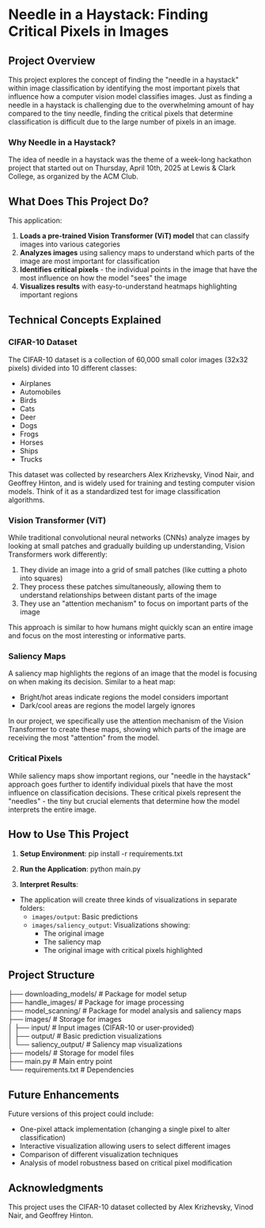 # Needle in a Haystack: Finding Critical Pixels in Images

## Project Overview

This project explores the concept of finding the "needle in a haystack" within image classification by identifying the most important pixels that influence how a computer vision model classifies images. Just as finding a needle in a haystack is challenging due to the overwhelming amount of hay compared to the tiny needle, finding the critical pixels that determine classification is difficult due to the large number of pixels in an image. 

### Why Needle in a Haystack?

The idea of needle in a haystack was the theme of a week-long hackathon project that started out on Thursday, April 10th, 2025 at Lewis & Clark College, as organized by the ACM Club. 

## What Does This Project Do?

This application:

1. **Loads a pre-trained Vision Transformer (ViT) model** that can classify images into various categories
2. **Analyzes images** using saliency maps to understand which parts of the image are most important for classification
3. **Identifies critical pixels** - the individual points in the image that have the most influence on how the model "sees" the image
4. **Visualizes results** with easy-to-understand heatmaps highlighting important regions

## Technical Concepts Explained

### CIFAR-10 Dataset

The CIFAR-10 dataset is a collection of 60,000 small color images (32x32 pixels) divided into 10 different classes:
- Airplanes
- Automobiles
- Birds
- Cats
- Deer
- Dogs
- Frogs
- Horses
- Ships
- Trucks

This dataset was collected by researchers Alex Krizhevsky, Vinod Nair, and Geoffrey Hinton, and is widely used for training and testing computer vision models. Think of it as a standardized test for image classification algorithms.

### Vision Transformer (ViT)

While traditional convolutional neural networks (CNNs) analyze images by looking at small patches and gradually building up understanding, Vision Transformers work differently:

1. They divide an image into a grid of small patches (like cutting a photo into squares)
2. They process these patches simultaneously, allowing them to understand relationships between distant parts of the image
3. They use an "attention mechanism" to focus on important parts of the image

This approach is similar to how humans might quickly scan an entire image and focus on the most interesting or informative parts.

### Saliency Maps

A saliency map highlights the regions of an image that the model is focusing on when making its decision. Similar to a heat map:
- Bright/hot areas indicate regions the model considers important
- Dark/cool areas are regions the model largely ignores

In our project, we specifically use the attention mechanism of the Vision Transformer to create these maps, showing which parts of the image are receiving the most "attention" from the model.

### Critical Pixels

While saliency maps show important regions, our "needle in the haystack" approach goes further to identify individual pixels that have the most influence on classification decisions. These critical pixels represent the "needles" - the tiny but crucial elements that determine how the model interprets the entire image.

## How to Use This Project

1. **Setup Environment**:
pip install -r requirements.txt

2. **Run the Application**:
python main.py

3. **Interpret Results**:
- The application will create three kinds of visualizations in separate folders:
  - `images/output`: Basic predictions
  - `images/saliency_output`: Visualizations showing:
    - The original image
    - The saliency map
    - The original image with critical pixels highlighted

## Project Structure
├── downloading_models/      # Package for model setup <br/>
├── handle_images/           # Package for image processing <br/>
├── model_scanning/          # Package for model analysis and saliency maps <br/>
├── images/                  # Storage for images <br/>
 │   ├── input/               # Input images (CIFAR-10 or user-provided) <br/>
 │   ├── output/              # Basic prediction visualizations <br/>
 │   └── saliency_output/     # Saliency map visualizations <br/>
├── models/                  # Storage for model files <br/>
├── main.py                  # Main entry point <br/>
└── requirements.txt         # Dependencies <br/>

## Future Enhancements

Future versions of this project could include:
- One-pixel attack implementation (changing a single pixel to alter classification)
- Interactive visualization allowing users to select different images
- Comparison of different visualization techniques
- Analysis of model robustness based on critical pixel modification

## Acknowledgments

This project uses the CIFAR-10 dataset collected by Alex Krizhevsky, Vinod Nair, and Geoffrey Hinton.
